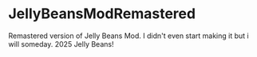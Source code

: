 # JellyBeansModRemastered
Remastered version of Jelly Beans Mod.
I didn't even start making it but i will someday.
2025 Jelly Beans!
